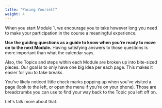 ```yaml
---
title: "Pacing Yourself"
weight: 4
---
```


When you start Module 1, we encourage you to take however long you need to make your participation in the course a meaningful experience.

**Use the guiding questions as a guide to know when you're ready to move on to the next Module.** Having satisfying answers to those questions is more important than what the calendar says.

Also, the Topics and steps within each Module are broken up into bite-sized pieces. Our goal is to only have one big idea per each page. This makes it easier for you to take breaks.

You've likely noticed little check marks popping up when you've visited a page (look to the left, or open the menu if you're on your phone). Those are breadcrumbs you can use to find your way back to the Topic you left off on.

Let's talk more about that.